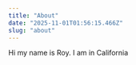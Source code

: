 ```yaml
---
title: "About"
date: "2025-11-01T01:56:15.466Z"
slug: "about"
---
```



Hi my name is Roy. I am in California

